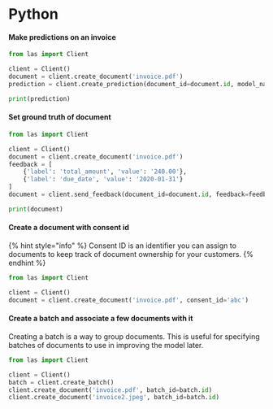 # Python

#### Make predictions on an invoice

```python
from las import Client

client = Client()
document = client.create_document('invoice.pdf')
prediction = client.create_prediction(document_id=document.id, model_name='invoice')

print(prediction)
```

#### Set ground truth of document

```python
from las import Client

client = Client()
document = client.create_document('invoice.pdf')
feedback = [
    {'label': 'total_amount', 'value': '240.00'},
    {'label': 'due_date', 'value': '2020-01-31'}
]
document = client.send_feedback(document_id=document.id, feedback=feedback)

print(document)
```

#### Create a document with consent id

{% hint style="info" %}
Consent ID is an identifier you can assign to documents to keep track of document ownership for your customers.
{% endhint %}

```python
from las import Client

client = Client()
document = client.create_document('invoice.pdf', consent_id='abc')
```

#### Create a batch and associate a few documents with it

Creating a batch is a way to group documents. This is useful for specifying batches of documents to use in improving 
the model later.

```python
from las import Client

client = Client()
batch = client.create_batch()
client.create_document('invoice.pdf', batch_id=batch.id)
client.create_document('invoice2.jpeg', batch_id=batch.id)
```

